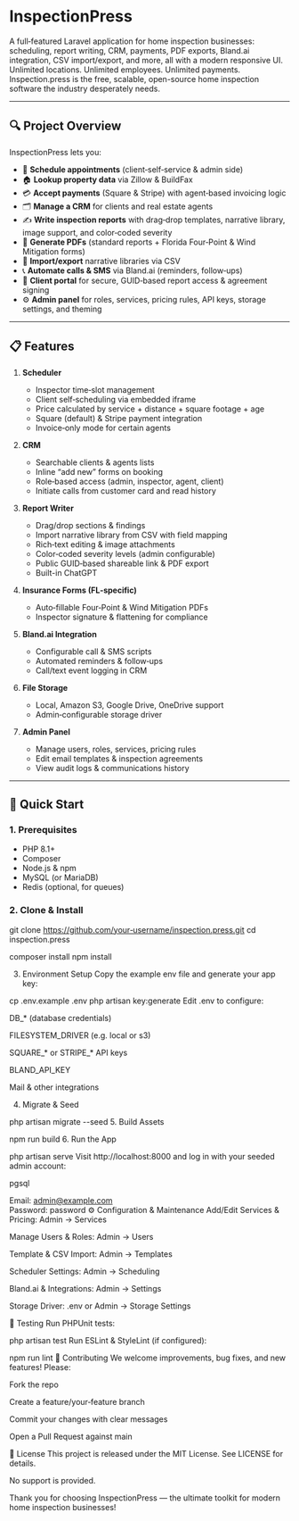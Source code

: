 # InspectionPress

A full‐featured Laravel application for home inspection businesses: scheduling, report writing, CRM, payments, PDF exports, Bland.ai integration, CSV import/export, and more, all with a modern responsive UI. Unlimited locations. Unlimited employees. Unlimited payments. Inspection.press is the free, scalable, open-source home inspection software the industry desperately needs. 

---

## 🔍 Project Overview

InspectionPress lets you:

- 📅 **Schedule appointments** (client‐self‐service & admin side)  
- 🏠 **Lookup property data** via Zillow & BuildFax  
- 💳 **Accept payments** (Square & Stripe) with agent‑based invoicing logic  
- 🗂️ **Manage a CRM** for clients and real estate agents  
- ✍️ **Write inspection reports** with drag‑drop templates, narrative library, image support, and color‑coded severity  
- 📄 **Generate PDFs** (standard reports + Florida Four‑Point & Wind Mitigation forms)  
- 📑 **Import/export** narrative libraries via CSV  
- 📞 **Automate calls & SMS** via Bland.ai (reminders, follow‑ups)  
- 🔐 **Client portal** for secure, GUID‑based report access & agreement signing  
- ⚙️ **Admin panel** for roles, services, pricing rules, API keys, storage settings, and theming  

---

## 📋 Features

1. **Scheduler**  
   - Inspector time‑slot management  
   - Client self‑scheduling via embedded iframe  
   - Price calculated by service + distance + square footage + age  
   - Square (default) & Stripe payment integration  
   - Invoice‑only mode for certain agents  

2. **CRM**  
   - Searchable clients & agents lists  
   - Inline “add new” forms on booking  
   - Role‑based access (admin, inspector, agent, client)
   - Initiate calls from customer card and read history

3. **Report Writer**  
   - Drag/drop sections & findings  
   - Import narrative library from CSV with field mapping  
   - Rich‑text editing & image attachments  
   - Color‑coded severity levels (admin configurable)  
   - Public GUID‑based shareable link & PDF export
   - Built-in ChatGPT

4. **Insurance Forms (FL‑specific)**  
   - Auto‑fillable Four‑Point & Wind Mitigation PDFs  
   - Inspector signature & flattening for compliance  

5. **Bland.ai Integration**  
   - Configurable call & SMS scripts  
   - Automated reminders & follow‑ups  
   - Call/text event logging in CRM  

6. **File Storage**  
   - Local, Amazon S3, Google Drive, OneDrive support  
   - Admin‑configurable storage driver  

7. **Admin Panel**  
   - Manage users, roles, services, pricing rules  
   - Edit email templates & inspection agreements  
   - View audit logs & communications history  

---

## 🚀 Quick Start

### 1. Prerequisites

- PHP 8.1+  
- Composer  
- Node.js & npm  
- MySQL (or MariaDB)  
- Redis (optional, for queues)  

### 2. Clone & Install

git clone https://github.com/your‑username/inspection.press.git
cd inspection.press

composer install
npm install

3. Environment Setup
Copy the example env file and generate your app key:

cp .env.example .env
php artisan key:generate
Edit .env to configure:

DB_* (database credentials)

FILESYSTEM_DRIVER (e.g. local or s3)

SQUARE_* or STRIPE_* API keys

BLAND_API_KEY

Mail & other integrations

4. Migrate & Seed

php artisan migrate --seed
5. Build Assets

npm run build
6. Run the App

php artisan serve
Visit http://localhost:8000 and log in with your seeded admin account:

pgsql

Email: admin@example.com  
Password: password
⚙️ Configuration & Maintenance
Add/Edit Services & Pricing: Admin → Services

Manage Users & Roles: Admin → Users

Template & CSV Import: Admin → Templates

Scheduler Settings: Admin → Scheduling

Bland.ai & Integrations: Admin → Settings

Storage Driver: .env or Admin → Storage Settings

🧪 Testing
Run PHPUnit tests:

php artisan test
Run ESLint & StyleLint (if configured):

npm run lint
🤝 Contributing
We welcome improvements, bug fixes, and new features! Please:

Fork the repo

Create a feature/your‑feature branch

Commit your changes with clear messages

Open a Pull Request against main

📄 License
This project is released under the MIT License. See LICENSE for details.

No support is provided. 

Thank you for choosing InspectionPress — the ultimate toolkit for modern home inspection businesses!
